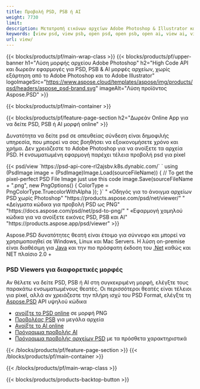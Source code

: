 ```yaml
---
title: Προβολή PSD, PSB ή AI
weight: 7730
limit: 
description: Μετατροπή εικόνων αρχείων Adobe Photoshop & Illustrator και άλλων μορφών
keywords: [view psd, view psb, open psd, open psb, open ai, view ai, view image, open photoshop file, open illustrator file]
url: view/
---
```


{{< blocks/products/pf/main-wrap-class >}}
{{< blocks/products/pf/upper-banner h1="Λύση μορφής αρχείου Adobe Photoshop" h2="High Code API και δωρεάν εφαρμογές για PSD, PSB & AI μορφές αρχείων, χωρίς εξάρτηση από το Adobe Photoshop και το Adobe Illustrator" logoImageSrc="https://www.aspose.cloud/templates/aspose/img/products/psd/headers/aspose_psd-brand.svg" imageAlt="Λύση προϊόντος Aspose.PSD" >}}

{{< blocks/products/pf/main-container >}}

{{< blocks/products/pf/feature-page-section h2="Δωρεάν Online App για να δείτε PSD, PSB ή AI μορφή online" >}}
<p>Δυνατότητα να δείτε psd σε απευθείας σύνδεση είναι δημοφιλής υπηρεσία, που μπορεί να σας βοηθήσει να εξοικονομήσετε χρόνο και χρήμα. Δεν χρειάζεστε το Adobe Photoshop για να ανοίξετε τα αρχεία PSD. Η ενσωματωμένη εφαρμογή παρέχει τέλεια προβολή psd για pixel</p>
{{< psd/view `https://psd-api-core-rl2ajsbv.k8s.dynabic.com/` 
`    using (PsdImage image = (PsdImage)Image.Load(sourceFileName))
    {
        // To get the pixel-perfect PSD File Image just use this code
        image.Save(sourceFileName + ".png",  new PngOptions() {  ColorType = PngColorType.TruecolorWithAlpha });
    }` "
«Οδηγός για το άνοιγμα αρχείων PSD χωρίς Photoshop" "https://products.aspose.com/psd/net/viewer/" "
«Δείγματα κώδικα για προβολή PSD ως PNG"  "https://docs.aspose.com/psd/net/psd-to-png/" "
«Εφαρμογή χαμηλού κώδικα για να ανοίξετε εικόνες PSD, PSB και AI" "https://products.aspose.app/psd/viewer" >}}
<p>Aspose.PSD δυνατότητες θεατή είναι έτοιμο για σύννεφο και μπορεί να χρησιμοποιηθεί σε Windows, Linux και Mac Servers. Η λύση on-premise είναι διαθέσιμη για <a href="https://products.aspose.com/psd/java/">Java</a> και την πιο πρόσφατη έκδοση του <a href="https://products.aspose.com/psd/net/">.Net</a> καθώς και NET πλαίσιο 2.0 +</p>

<h3 class="headingpdleft">PSD Viewers για διαφορετικές μορφές</h3>
<p>Αν θέλετε να δείτε PSD, PSB ή AI στη συγκεκριμένη μορφή, ελέγξτε τους παρακάτω ενσωματωμένους θεατές. Οι περισσότεροι θεατές είναι τέλειοι για pixel, αλλά αν χρειάζεστε την πλήρη ισχύ του PSD Format, ελέγξτε τη <a href="/psd/">Aspose.PSD</a> API υψηλού κώδικα</p>
<ul>
<li><a href="open-psd-online">ανοίξτε το PSD online</a> σε μορφή PNG</li>
<li><a href="psb">Προβολέας PSB</a> για μεγάλα αρχεία</li>
<li><a href="open-ai-online">Ανοίξτε το AI online</a></li>
<li><a href="ai">Πρόγραμμα προβολής AI</a></li>
<li><a href="/psd/view/psd-file-viewer">Πρόγραμμα προβολής αρχείων PSD</a> με τα πρόσθετα χαρακτηριστικά</li>
</ul>

{{< /blocks/products/pf/feature-page-section >}}
{{< /blocks/products/pf/main-container >}}


{{< /blocks/products/pf/main-wrap-class >}}

{{< blocks/products/products-backtop-button >}}
